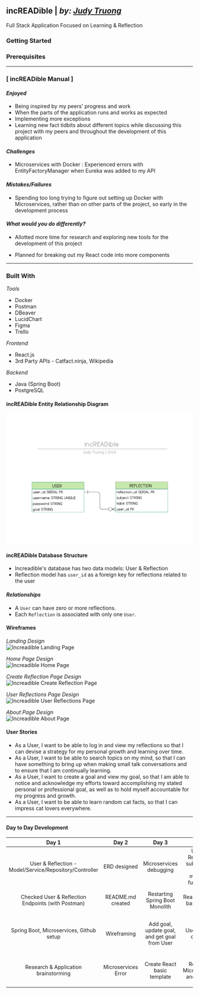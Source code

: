 ## incREADible | _by: <a href="https://https://github.com/judycodes">Judy Truong</a>_
Full Stack Application Focused on Learning & Reflection

### Getting Started

### Prerequisites

---

### [ incREADible Manual ]

#### _Enjoyed_
- Being inspired by my peers' progress and work
- When the parts of the application runs and works as expected
- Implementing more exceptions
- Learning new fact tidbits about different topics while discussing this project with my peers and throughout the development of this application

#### _Challenges_
- Microservices with Docker : Experienced errors with EntityFactoryManager when Eureka was added to my API 

#### _Mistakes/Failures_
- Spending too long trying to figure out setting up Docker with Microservices, rather than on other parts of the project, so early in the development process

#### _What would you do differently?_
- Allotted more time for research and exploring new tools for the development of this project

- Planned for breaking out my React code into more components

---

### Built With
_Tools_
- Docker
- Postman
- DBeaver
- LucidChart
- Figma
- Trello

_Frontend_
- React.js
- 3rd Party APIs - Catfact.ninja, Wikipedia

_Backend_
- Java (Spring Boot)
- PostgreSQL

#### incREADible Entity Relationship Diagram
<img alt = "increadible ERD" src = "./incREADible_erd.png" />

#### incREADible Database Structure
- Increadible's database has two data models: User & Reflection
- Reflection model has `user_id` as a foreign key for reflections related to the user

#### _Relationships_
- A `User` can have zero or more reflections.
- Each `Reflection` is associated with only one `User`.

#### Wireframes
_Landing Design_ <br/>
   <img alt = "Increadible Landing Page" src=""/>

_Home Page Design_ <br/>
   <img alt = "Increadible Home Page" src=""/>

_Create Reflection Page Design_ <br/>
   <img alt = "Increadible Create Reflection Page" src=""/>

_User Reflections Page Design_ <br/>
   <img alt = "Increadible User Reflections Page" src=""/>      

_About Page Design_ <br/>
   <img alt = "Increadible About Page" src=""/>

#### User Stories
- As a User, I want to be able to log in and view my reflections so that I can devise a strategy for my personal growth and learning over time.
- As a User, I want to be able to search topics on my mind, so that I can have something to bring up when making small talk conversations and to ensure that I am continually learning.
- As a User, I want to create a goal and view my goal, so that I am able to notice and acknowledge my efforts toward accomplishing my stated personal or professional goal, as well as to hold myself accountable for my progress and growth.
- As a User, I want to be able to learn random cat facts, so that I can impress cat lovers everywhere. 

---

#### Day to Day Development
|                          Day 1                          |        Day 2        |                     Day 3                     |                          Day 4                          |                  Day 5                 |                     Day 6                     |                Day 7                |                      Day 8                     |          Day 9          |             Day 10            |                        Day 11                        |
|:-------------------------------------------------------:|:-------------------:|:---------------------------------------------:|:-------------------------------------------------------:|:--------------------------------------:|:---------------------------------------------:|:-----------------------------------:|:----------------------------------------------:|:-----------------------:|:-----------------------------:|:----------------------------------------------------:|
| User & Reflection - Model/Service/Repository/Controller | ERD designed        | Microservices debugging                       | Update Reflection subject and tidbit methods functional | Navbar minor styling                   | Microservices and Docker basic setup          | Wikipedia Search functional         | Token saved from login and signup              | Add and Update Goal     | Reorganized components layout | Frontend styling                                     |
| Checked User & Reflection Endpoints (with Postman)      | README.md created   | Restarting Spring Boot Monolith               | React Routing basic setup                               | Icon and logo added                    | Search and Result Components created          | Microservices configured and tested | Login and signup redirect functional           | Frontend styling        | Frontend error handling       | Frontend error handling                              |
| Spring Boot, Microservices, Github setup                | Wireframing         | Add goal, update goal, and get goal from User | User stories created                                    | Setup AWS EC2 instance and S3 storage  | Wikipedia Random Search and Search Form setup | Login and Signup components toggle  | Render and generate random fact                | Frontend error handling | Frontend styling              | About and Content Card components created and styled |
| Research & Application brainstorming                    | Microservices Error | Create React basic template                   | Research Microservices and Docker                       | Landing page setup                     |                                               | Signup functional                   | Create and Edit Reflection functionality added |                         |                               | AWS Deployment                                       |